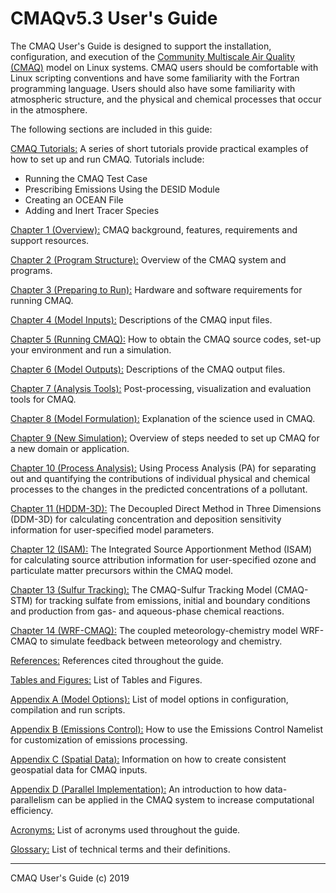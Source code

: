 # CMAQv5.3 User's Guide


The CMAQ User's Guide is designed to support the installation, configuration, and execution of the [Community Multiscale Air Quality (CMAQ)](http://www.epa.gov/cmaq) model on Linux systems. CMAQ users should be comfortable with Linux scripting conventions and have some familiarity with the Fortran programming language. Users should also have some familiarity with atmospheric structure, and the physical and chemical processes that occur in the atmosphere.

The following sections are included in this guide:

[CMAQ Tutorials:](Tutorials/README.md) A series of short tutorials provide practical examples of how to set up and run CMAQ. Tutorials include: 
* Running the CMAQ Test Case
* Prescribing Emissions Using the DESID Module 
* Creating an OCEAN File
* Adding and Inert Tracer Species

[Chapter 1 (Overview):](CMAQ_UG_ch01_overview.md) CMAQ background, features, requirements and support resources.

[Chapter 2 (Program Structure):](CMAQ_UG_ch02_program_structure.md) Overview of the CMAQ system and programs.

[Chapter 3 (Preparing to Run):](CMAQ_UG_ch03_preparing_to_run.md) Hardware and software requirements for running CMAQ.

[Chapter 4 (Model Inputs):](CMAQ_UG_ch04_model_inputs.md) Descriptions of the CMAQ input files.

[Chapter 5 (Running CMAQ):](CMAQ_UG_ch05_running_CMAQ.md) How to obtain the CMAQ source codes, set-up your environment and run a simulation.

[Chapter 6 (Model Outputs):](CMAQ_UG_ch06_model_outputs.md) Descriptions of the CMAQ output files.

[Chapter 7 (Analysis Tools):](CMAQ_UG_ch07_analysis_tools.md) Post-processing, visualization and evaluation tools for CMAQ.

[Chapter 8 (Model Formulation):](CMAQ_UG_ch08_model_formulation.md) Explanation of the science used in CMAQ.

[Chapter 9 (New Simulation):](CMAQ_UG_ch09_new_simulation.md) Overview of steps needed to set up CMAQ for a new domain or application.

[Chapter 10 (Process Analysis):](CMAQ_UG_ch10_process_analysis.md) Using Process Analysis (PA) for separating out and quantifying the contributions of individual physical and chemical processes to the changes in the predicted concentrations of a pollutant.

[Chapter 11 (HDDM-3D):](CMAQ_UG_ch11_HDDM-3D.md) The Decoupled Direct Method in Three Dimensions (DDM-3D) for calculating concentration and deposition sensitivity information for user-specified model parameters.

[Chapter 12 (ISAM):](CMAQ_UG_ch12_ISAM.md) The Integrated Source Apportionment Method (ISAM) for calculating source attribution information for user-specified ozone and particulate matter precursors within the CMAQ model.

[Chapter 13 (Sulfur Tracking):](CMAQ_UG_ch13_sulfur_tracking.md) The CMAQ-Sulfur Tracking Model (CMAQ-STM) for tracking sulfate from emissions, initial and boundary conditions and production from gas- and aqueous-phase chemical reactions.

[Chapter 14 (WRF-CMAQ):](CMAQ_UG_ch14_WRF-CMAQ.md) The coupled meteorology-chemistry model WRF-CMAQ to simulate feedback between meteorology and chemistry.

[References:](CMAQ_UG_references.md) References cited throughout the guide.

[Tables and Figures:](CMAQ_UG_tables_figures.md) List of Tables and Figures.

[Appendix A (Model Options):](Appendix/CMAQ_UG_appendixA_model_options.md) List of model options in configuration, compilation and run scripts.

[Appendix B (Emissions Control):](Appendix/CMAQ_UG_appendixB_emissions_control.md) How to use the Emissions Control Namelist for customization of emissions processing.

[Appendix C (Spatial Data):](Appendix/CMAQ_UG_appendixC_spatial_data.md) Information on how to create consistent geospatial data for CMAQ inputs.

[Appendix D (Parallel Implementation):](Appendix/CMAQ_UG_appendixD_parallel_implementation.md) An introduction to how data-parallelism can be applied in the CMAQ system to increase computational efficiency. 

[Acronyms:](CMAQ_UG_acronyms.md) List of acronyms used throughout the guide.

[Glossary:](CMAQ_UG_glossary.md) List of technical terms and their definitions.
***

CMAQ User's Guide (c) 2019<br>
